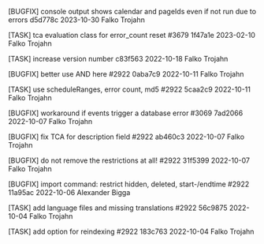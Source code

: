 [BUGFIX] console output shows calendar and pageIds even if not run due to errors d5d778c 2023-10-30 Falko Trojahn

[TASK] tca evaluation class for error_count reset #3679 1f47a1e 2023-02-10 Falko Trojahn

[TASK] increase version number c83f563 2022-10-18 Falko Trojahn

[BUGFIX] better use AND here  #2922 0aba7c9 2022-10-11 Falko Trojahn

[TASK] use scheduleRanges, error count, md5 #2922 5caa2c9 2022-10-11 Falko Trojahn

[BUGFIX] workaround if events trigger a database error #3069 7ad2066 2022-10-07 Falko Trojahn

[BUGFIX] fix TCA for description field #2922 ab460c3 2022-10-07 Falko Trojahn

[BUGFIX] do not remove the restrictions at all! #2922 31f5399 2022-10-07 Falko Trojahn

[BUGFIX] import command: restrict hidden, deleted, start-/endtime #2922 11a95ac 2022-10-06 Alexander Bigga

[TASK] add language files and missing translations #2922 56c9875 2022-10-04 Falko Trojahn

[TASK] add option for reindexing #2922 183c763 2022-10-04 Falko Trojahn

